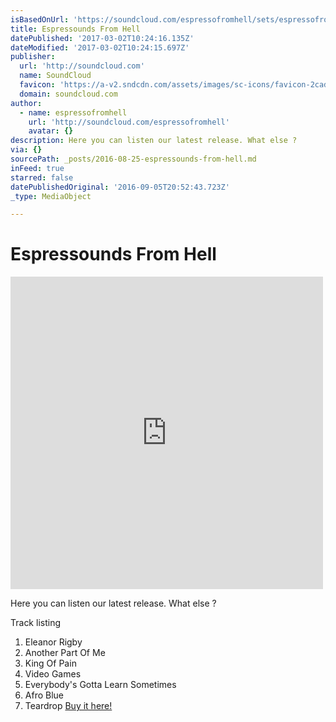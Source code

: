 ```yaml
---
isBasedOnUrl: 'https://soundcloud.com/espressofromhell/sets/espressofromhell'
title: Espressounds From Hell
datePublished: '2017-03-02T10:24:16.135Z'
dateModified: '2017-03-02T10:24:15.697Z'
publisher:
  url: 'http://soundcloud.com'
  name: SoundCloud
  favicon: 'https://a-v2.sndcdn.com/assets/images/sc-icons/favicon-2cadd14b.ico'
  domain: soundcloud.com
author:
  - name: espressofromhell
    url: 'http://soundcloud.com/espressofromhell'
    avatar: {}
description: Here you can listen our latest release. What else ?
via: {}
sourcePath: _posts/2016-08-25-espressounds-from-hell.md
inFeed: true
starred: false
datePublishedOriginal: '2016-09-05T20:52:43.723Z'
_type: MediaObject

---
```

# Espressounds From Hell

<iframe src="https://cdn.embedly.com/widgets/media.html?src=https%3A%2F%2Fw.soundcloud.com%2Fplayer%2F%3Fvisual%3Dtrue%26url%3Dhttp%253A%252F%252Fapi.soundcloud.com%252Fplaylists%252F57345339%26show_artwork%3Dtrue&amp;url=https%3A%2F%2Fsoundcloud.com%2Fespressofromhell%2Fsets%2Fespressofromhell&amp;image=http%3A%2F%2Fi1.sndcdn.com%2Fartworks-000100741234-utpvqx-t500x500.jpg&amp;key=b7d04c9b404c499eba89ee7072e1c4f7&amp;type=text%2Fhtml&amp;schema=soundcloud" width="500" height="500" scrolling="no" frameborder="0" allowfullscreen="" style=""></iframe>

Here you can listen our latest release. What else ?

Track listing

1. Eleanor Rigby
2. Another Part Of Me
3. King Of Pain
4. Video Games
5. Everybody's Gotta Learn Sometimes
6. Afro Blue
7. Teardrop
[Buy it here!][0]

[0]: http://espressofromhell.bandcamp.com/
